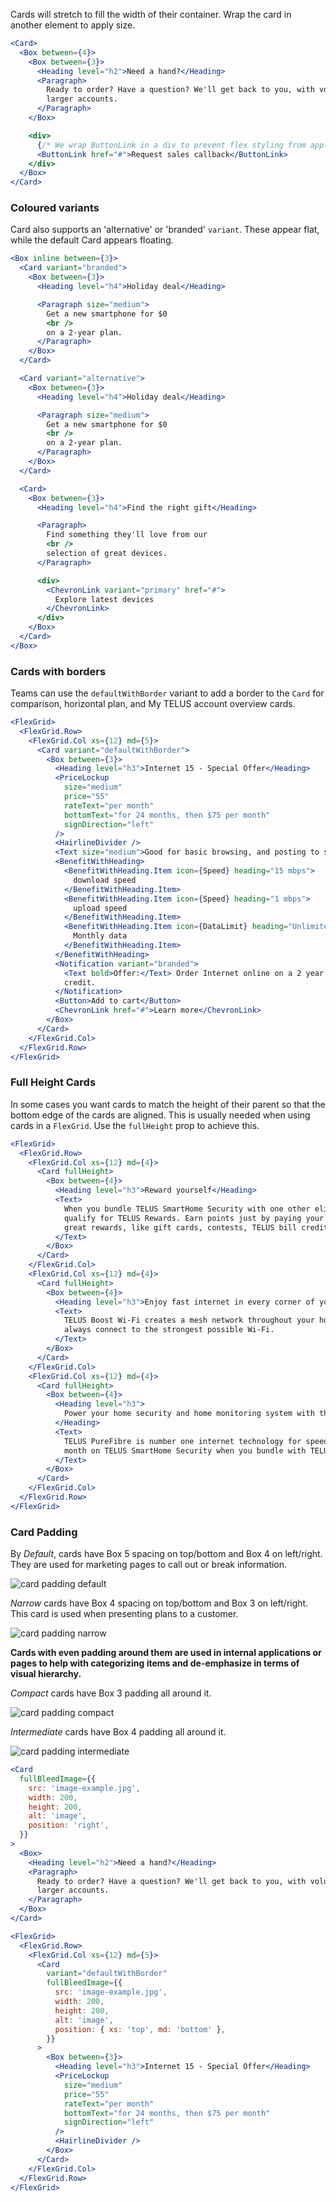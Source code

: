 Cards will stretch to fill the width of their container. Wrap the card in another element to apply size.

```jsx
<Card>
  <Box between={4}>
    <Box between={3}>
      <Heading level="h2">Need a hand?</Heading>
      <Paragraph>
        Ready to order? Have a question? We'll get back to you, with volume discounts available to
        larger accounts.
      </Paragraph>
    </Box>

    <div>
      {/* We wrap ButtonLink in a div to prevent flex styling from applying to it */}
      <ButtonLink href="#">Request sales callback</ButtonLink>
    </div>
  </Box>
</Card>
```

### Coloured variants

Card also supports an 'alternative' or 'branded' `variant`. These appear flat, while the default Card appears floating.

```jsx
<Box inline between={3}>
  <Card variant="branded">
    <Box between={3}>
      <Heading level="h4">Holiday deal</Heading>

      <Paragraph size="medium">
        Get a new smartphone for $0
        <br />
        on a 2-year plan.
      </Paragraph>
    </Box>
  </Card>

  <Card variant="alternative">
    <Box between={3}>
      <Heading level="h4">Holiday deal</Heading>

      <Paragraph size="medium">
        Get a new smartphone for $0
        <br />
        on a 2-year plan.
      </Paragraph>
    </Box>
  </Card>

  <Card>
    <Box between={3}>
      <Heading level="h4">Find the right gift</Heading>

      <Paragraph>
        Find something they'll love from our
        <br />
        selection of great devices.
      </Paragraph>

      <div>
        <ChevronLink variant="primary" href="#">
          Explore latest devices
        </ChevronLink>
      </div>
    </Box>
  </Card>
</Box>
```

### Cards with borders

Teams can use the `defaultWithBorder` variant to add a border to the `Card` for comparison, horizontal plan, and My TELUS account overview cards.

```jsx
<FlexGrid>
  <FlexGrid.Row>
    <FlexGrid.Col xs={12} md={5}>
      <Card variant="defaultWithBorder">
        <Box between={3}>
          <Heading level="h3">Internet 15 - Special Offer</Heading>
          <PriceLockup
            size="medium"
            price="55"
            rateText="per month"
            bottomText="for 24 months, then $75 per month"
            signDirection="left"
          />
          <HairlineDivider />
          <Text size="medium">Good for basic browsing, and posting to social media.</Text>
          <BenefitWithHeading>
            <BenefitWithHeading.Item icon={Speed} heading="15 mbps">
              download speed
            </BenefitWithHeading.Item>
            <BenefitWithHeading.Item icon={Speed} heading="1 mbps">
              upload speed
            </BenefitWithHeading.Item>
            <BenefitWithHeading.Item icon={DataLimit} heading="Unlimited">
              Monthly data
            </BenefitWithHeading.Item>
          </BenefitWithHeading>
          <Notification variant="branded">
            <Text bold>Offer:</Text> Order Internet online on a 2 year term and get a $150 bill
            credit.
          </Notification>
          <Button>Add to cart</Button>
          <ChevronLink href="#">Learn more</ChevronLink>
        </Box>
      </Card>
    </FlexGrid.Col>
  </FlexGrid.Row>
</FlexGrid>
```

### Full Height Cards

In some cases you want cards to match the height of their parent so that the bottom edge of the cards are aligned. This is usually needed when using cards in a `FlexGrid`. Use the `fullHeight` prop to achieve this.

```jsx
<FlexGrid>
  <FlexGrid.Row>
    <FlexGrid.Col xs={12} md={4}>
      <Card fullHeight>
        <Box between={4}>
          <Heading level="h3">Reward yourself</Heading>
          <Text>
            When you bundle TELUS SmartHome Security with one other eligible TELUS service, you
            qualify for TELUS Rewards. Earn points just by paying your monthly bill, and then redeem
            great rewards, like gift cards, contests, TELUS bill credits, and the latest tech.
          </Text>
        </Box>
      </Card>
    </FlexGrid.Col>
    <FlexGrid.Col xs={12} md={4}>
      <Card fullHeight>
        <Box between={4}>
          <Heading level="h3">Enjoy fast internet in every corner of your home</Heading>
          <Text>
            TELUS Boost Wi-Fi creates a mesh network throughout your home so your devices will
            always connect to the strongest possible Wi-Fi.
          </Text>
        </Box>
      </Card>
    </FlexGrid.Col>
    <FlexGrid.Col xs={12} md={4}>
      <Card fullHeight>
        <Box between={4}>
          <Heading level="h3">
            Power your home security and home monitoring system with the fastest internet technology
          </Heading>
          <Text>
            TELUS PureFibre is number one internet technology for speed and reliability. Save $10/
            month on TELUS SmartHome Security when you bundle with TELUS Internet.
          </Text>
        </Box>
      </Card>
    </FlexGrid.Col>
  </FlexGrid.Row>
</FlexGrid>
```

### Card Padding

By _Default_, cards have Box 5 spacing on top/bottom and Box 4 on left/right. They are used for marketing pages to call out or break information.

<img src="card/card-padding-default.png" alt="card padding default" style="max-width: 100%" />

_Narrow_ cards have Box 4 spacing on top/bottom and Box 3 on left/right. This card is used when presenting plans to a customer.

<img src="card/card-padding-narrow.png" alt="card padding narrow" style="max-width: 100%" />

**Cards with even padding around them are used in internal applications or pages to help with categorizing items and de-emphasize in terms of visual hierarchy.**

_Compact_ cards have Box 3 padding all around it.

<img src="card/card-padding-compact.png" alt="card padding compact" style="max-width: 100%" />

_Intermediate_ cards have Box 4 padding all around it.

<img src="card/card-padding-intermediate.png" alt="card padding intermediate" style="max-width: 100%" />

```jsx
<Card
  fullBleedImage={{
    src: 'image-example.jpg',
    width: 200,
    height: 200,
    alt: 'image',
    position: 'right',
  }}
>
  <Box>
    <Heading level="h2">Need a hand?</Heading>
    <Paragraph>
      Ready to order? Have a question? We'll get back to you, with volume discounts available to
      larger accounts.
    </Paragraph>
  </Box>
</Card>
```

```jsx
<FlexGrid>
  <FlexGrid.Row>
    <FlexGrid.Col xs={12} md={5}>
      <Card
        variant="defaultWithBorder"
        fullBleedImage={{
          src: 'image-example.jpg',
          width: 200,
          height: 200,
          alt: 'image',
          position: { xs: 'top', md: 'bottom' },
        }}
      >
        <Box between={3}>
          <Heading level="h3">Internet 15 - Special Offer</Heading>
          <PriceLockup
            size="medium"
            price="55"
            rateText="per month"
            bottomText="for 24 months, then $75 per month"
            signDirection="left"
          />
          <HairlineDivider />
        </Box>
      </Card>
    </FlexGrid.Col>
  </FlexGrid.Row>
</FlexGrid>
```
